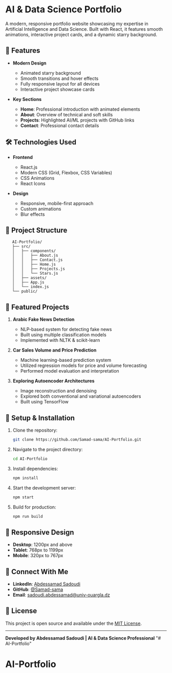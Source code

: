 
# AI & Data Science Portfolio  

A modern, responsive portfolio website showcasing my expertise in Artificial Intelligence and Data Science. Built with React, it features smooth animations, interactive project cards, and a dynamic starry background.  

## 🌟 Features  

- **Modern Design**  
  - Animated starry background  
  - Smooth transitions and hover effects  
  - Fully responsive layout for all devices  
  - Interactive project showcase cards  

- **Key Sections**  
  - **Home**: Professional introduction with animated elements  
  - **About**: Overview of technical and soft skills  
  - **Projects**: Highlighted AI/ML projects with GitHub links  
  - **Contact**: Professional contact details  

## 🛠️ Technologies Used  

- **Frontend**  
  - React.js  
  - Modern CSS (Grid, Flexbox, CSS Variables)  
  - CSS Animations  
  - React Icons  

- **Design**  
  - Responsive, mobile-first approach  
  - Custom animations  
  - Blur effects  

## 📂 Project Structure  
```
   AI-Portfolio/  
   ├── src/  
   │   ├── components/  
   │   │   ├── About.js  
   │   │   ├── Contact.js  
   │   │   ├── Home.js  
   │   │   ├── Projects.js  
   │   │   └── Stars.js  
   │   ├── assets/  
   │   ├── App.js  
   │   └── index.js  
   └── public/  
```
## 🚀 Featured Projects  

1. **Arabic Fake News Detection**  
   - NLP-based system for detecting fake news  
   - Built using multiple classification models  
   - Implemented with NLTK & scikit-learn  

2. **Car Sales Volume and Price Prediction**  
   - Machine learning-based prediction system  
   - Utilized regression models for price and volume forecasting  
   - Performed model evaluation and interpretation  

3. **Exploring Autoencoder Architectures**  
   - Image reconstruction and denoising  
   - Explored both conventional and variational autoencoders  
   - Built using TensorFlow  

## 🔧 Setup & Installation  

1. Clone the repository:  
   ```bash  
   git clone https://github.com/Samad-sama/AI-Portfolio.git  
   ```  
2. Navigate to the project directory:  
   ```bash  
   cd AI-Portfolio  
   ```  
3. Install dependencies:  
   ```bash  
   npm install  
   ```  
4. Start the development server:  
   ```bash  
   npm start  
   ```  
5. Build for production:  
   ```bash  
   npm run build  
   ```  

## 📱 Responsive Design  

- **Desktop**: 1200px and above  
- **Tablet**: 768px to 1199px  
- **Mobile**: 320px to 767px  

## 🔗 Connect With Me  

- **LinkedIn**: [Abdessamad Sadoudi](https://www.linkedin.com/in/abdessamad-sadoudi-59a3a1308/)  
- **GitHub**: [@Samad-sama](https://github.com/Samad-sama)  
- **Email**: sadoudi.abdessamad@univ-ouargla.dz  

## 📄 License  

This project is open source and available under the [MIT License](LICENSE).  

---  

**Developed by Abdessamad Sadoudi | AI & Data Science Professional**
"# AI-Portfolio" 
# AI-Portfolio
